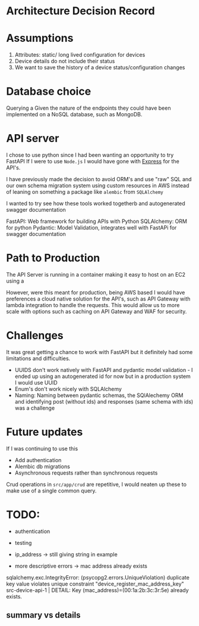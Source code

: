 # Architecture Decision Record

# Assumptions

1. Attributes: static/ long lived configuration for devices
1. Device details do not include their status
2. We want to save the history of a device status/configuration changes


# Database choice
Querying a 
Given the nature of the endpoints they could have been implemented on a NoSQL database, such as MongoDB.


# API server

I chose to use python since I had been wanting an opportunity to try FastAPI
If I were to use  `Node.js` I would have gone with [Express](https://expressjs.com/) for the API's.

I have previously made the decision to avoid ORM's and use "raw" SQL and our own schema migration system using custom resources in AWS instead of leaning on something a package like `alembic` from `SQLAlchemy`

I wanted to try see how these tools worked togetherb and autogenerated swagger documentation

FastAPI: Web framework for building APIs with Python
SQLAlchemy: ORM for python 
Pydantic: Model Validation, integrates well with FastAPi for swagger documentation




# Path to Production

The API Server is running in a container making it easy to host on an EC2 using a 

However, were this meant for production, being AWS based I would have preferences a cloud native solution for the API's, such as API Gateway with lambda integration to handle the requests. This would allow us to more scale with options such as caching on API Gateway and WAF for security.


# Challenges

It was great getting a chance to work with FastAPI but it definitely had some limitations and difficulties. 

- UUIDS don't work natively with FastAPI and pydantic model validation - I ended up using an autogenerated id for now but in a production system I would use UUID
- Enum's don't work nicely with SQLAlchemy
- Naming: Naming between pydantic schemas, the SQlAlechemy ORM and identifying post (without ids) and responses (same schema with ids) was a challenge

# Future updates

If I was continuing to use this

- Add authentication
- Alembic db migrations
- Asynchronous requests rather than synchronous requests


Crud operations in `src/app/crud` are repetitive, I would neaten up these to make use of a single common query.
##

# TODO:

- authentication
- testing


- ip_address -> still giving string in example

- more descriptive errors -> mac address already exists


sqlalchemy.exc.IntegrityError: (psycopg2.errors.UniqueViolation) duplicate key value violates unique constraint "device_register_mac_address_key"
src-device-api-1  | DETAIL:  Key (mac_address)=(00:1a:2b:3c:3r:5e) already exists.


## summary vs details